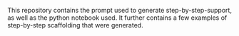 This repository contains the prompt used to generate step-by-step-support, as well as the python notebook used. It further contains a few examples of step-by-step scaffolding that were generated.